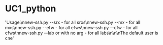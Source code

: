 # UC1_python
'Usage:\nnew-ssh.py --srx - for all srxs\nnew-ssh.py --mx  - for all mxs\nnew-ssh.py --efw - for all efws\nnew-ssh.py --cfw - for all cfws\nnew-ssh.py --lab or with no arg - for all labs\n\n\nThe default user is cne'
